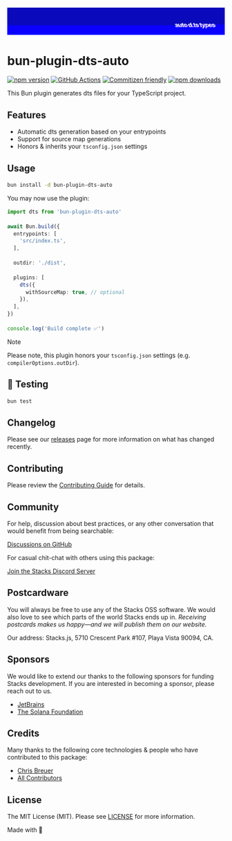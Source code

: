 ![Social Card of Bun Plugin DTS Auto](./.github/art/cover.jpg)

# bun-plugin-dts-auto

[![npm version][npm-version-src]][npm-version-href]
[![GitHub Actions][github-actions-src]][github-actions-href]
[![Commitizen friendly](https://img.shields.io/badge/commitizen-friendly-brightgreen.svg)](http://commitizen.github.io/cz-cli/)
[![npm downloads][npm-downloads-src]][npm-downloads-href]
<!-- [![Codecov][codecov-src]][codecov-href] -->

This Bun plugin generates dts files for your TypeScript project.

## Features

- Automatic dts generation based on your entrypoints
- Support for source map generations
- Honors & inherits your `tsconfig.json` settings

## Usage

```bash
bun install -d bun-plugin-dts-auto
```

You may now use the plugin:

```ts
import dts from 'bun-plugin-dts-auto'

await Bun.build({
  entrypoints: [
    'src/index.ts',
  ],

  outdir: './dist',

  plugins: [
    dts({
      withSourceMap: true, // optional
    }),
  ],
})

console.log('Build complete ✅')
```

> [!NOTE]
> Please note, this plugin honors your `tsconfig.json` settings (e.g. `compilerOptions.outDir`).

## 🧪 Testing

```bash
bun test
```

## Changelog

Please see our [releases](https://github.com/stacksjs/bun-plugin-dts-auto/releases) page for more information on what has changed recently.

## Contributing

Please review the [Contributing Guide](https://github.com/stacksjs/contributing) for details.

## Community

For help, discussion about best practices, or any other conversation that would benefit from being searchable:

[Discussions on GitHub](https://github.com/stacksjs/stacks/discussions)

For casual chit-chat with others using this package:

[Join the Stacks Discord Server](https://discord.gg/stacksjs)

## Postcardware

You will always be free to use any of the Stacks OSS software. We would also love to see which parts of the world Stacks ends up in. _Receiving postcards makes us happy—and we will publish them on our website._

Our address: Stacks.js, 5710 Crescent Park #107, Playa Vista 90094, CA.

## Sponsors

We would like to extend our thanks to the following sponsors for funding Stacks development. If you are interested in becoming a sponsor, please reach out to us.

- [JetBrains](https://www.jetbrains.com/)
- [The Solana Foundation](https://solana.com/)

## Credits

Many thanks to the following core technologies & people who have contributed to this package:

- [Chris Breuer](https://github.com/chrisbbreuer)
- [All Contributors](../../contributors)

## License

The MIT License (MIT). Please see [LICENSE](https://github.com/stacksjs/bun-plugin-dts-auto/tree/main/LICENSE.md) for more information.

Made with 💙

<!-- Badges -->
[npm-version-src]: <https://img.shields.io/npm/v/bun-plugin-dts-auto?style=flat-square>
[npm-version-href]: <https://npmjs.com/package/bun-plugin-dts-auto>
[npm-downloads-src]: <https://img.shields.io/npm/dm/bun-plugin-dts-auto?style=flat-square>
[npm-downloads-href]: <https://npmjs.com/package/bun-plugin-dts-auto>
[github-actions-src]: <https://img.shields.io/github/actions/workflow/status/stacksjs/bun-plugin-dts-auto/ci.yml?style=flat-square&branch=main>
[github-actions-href]: <https://github.com/stacksjs/bun-plugin-dts-auto/actions?query=workflow%3Aci>

<!-- [codecov-src]: https://img.shields.io/codecov/c/gh/stacksjs/bun-plugin-dts-auto/main?style=flat-square
[codecov-href]: https://codecov.io/gh/stacksjs/bun-plugin-dts-auto -->
